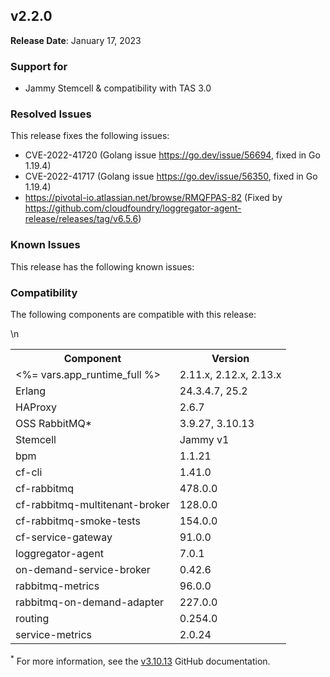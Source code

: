 ## <a id="2-2-0"></a> v2.2.0

**Release Date**: January 17, 2023

### Support for

* Jammy Stemcell & compatibility with TAS 3.0

### Resolved Issues

This release fixes the following issues:

* CVE-2022-41720 (Golang issue https://go.dev/issue/56694, fixed in Go 1.19.4)
* CVE-2022-41717 (Golang issue https://go.dev/issue/56350, fixed in Go 1.19.4)
* https://pivotal-io.atlassian.net/browse/RMQFPAS-82 (Fixed by https://github.com/cloudfoundry/loggregator-agent-release/releases/tag/v6.5.6)


### Known Issues

This release has the following known issues:


### Compatibility

The following components are compatible with this release:

<table class="nice"> <th>Component</th> <th>Version</th> 	<tr>
		<td><%= vars.app_runtime_full %></td>
		<td>2.11.x, 2.12.x, 2.13.x</td>
	</tr>
	<tr>
		<td>Erlang</td>
		<td>24.3.4.7, 25.2</td>
	</tr>
	<tr>
		<td>HAProxy</td>
		<td>2.6.7</td>
	</tr>
	<tr>
		<td>OSS RabbitMQ*</td>
		<td>3.9.27, 3.10.13</td>
	</tr>
	<tr>
		<td>Stemcell</td>
		<td>Jammy v1</td>
	</tr>
	<tr>
		<td>bpm</td>
		<td>1.1.21</td>
	</tr>
	<tr>
		<td>cf-cli</td>
		<td>1.41.0</td>
	</tr>
	<tr>
		<td>cf-rabbitmq</td>
		<td>478.0.0</td>
	</tr>
	<tr>
		<td>cf-rabbitmq-multitenant-broker</td>
		<td>128.0.0</td>
	</tr>
	<tr>
		<td>cf-rabbitmq-smoke-tests</td>
		<td>154.0.0</td>
	</tr>
	<tr>
		<td>cf-service-gateway</td>
		<td>91.0.0</td>
	</tr>
	<tr>
		<td>loggregator-agent</td>
		<td>7.0.1</td>
	</tr>
	<tr>
		<td>on-demand-service-broker</td>
		<td>0.42.6</td>
	</tr>
	<tr>
		<td>rabbitmq-metrics</td>
		<td>96.0.0</td>
	</tr>
	<tr>
		<td>rabbitmq-on-demand-adapter</td>
		<td>227.0.0</td>
	</tr>
	<tr>
		<td>routing</td>
		<td>0.254.0</td>
	</tr>
	<tr>
		<td>service-metrics</td>
		<td>2.0.24</td>
	</tr>\n</table>

<sup>*</sup> For more information, see the <a href="https://github.com/rabbitmq/rabbitmq-server/releases/tag/v3.10.13">v3.10.13</a> GitHub documentation.
